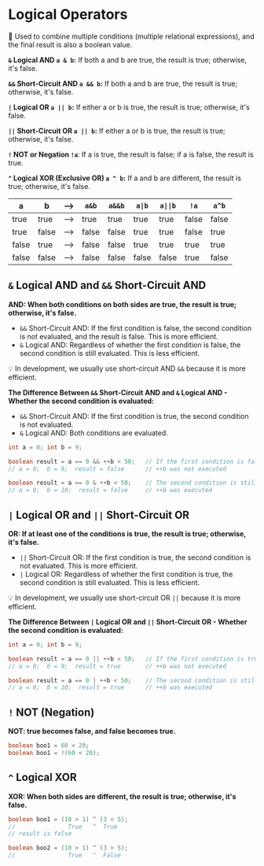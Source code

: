 # Logical Operators

📌 Used to combine multiple conditions (multiple relational expressions), and the final result is also a boolean value.

**`&` Logical AND `a & b`:** If both a and b are true, the result is true; otherwise, it's false.

**`&&` Short-Circuit AND `a && b`:** If both a and b are true, the result is true; otherwise, it's false.

**`|` Logical OR `a || b`:** If either a or b is true, the result is true; otherwise, it's false.

**`||` Short-Circuit OR `a || b`:** If either a or b is true, the result is true; otherwise, it's false.

**`!` NOT or Negation `!a`**: If a is true, the result is false; if a is false, the result is true.

**`^` Logical XOR (Exclusive OR) `a ^ b`:** If a and b are different, the result is true; otherwise, it's false.

| a     | b     | -->  | `a&b` | `a&&b` | `a\|b` | `a\|\|b` | `!a`  | `a^b` |
| ----- | ----- | ---- | ----- | ------ | ------ | -------- | ----- | ----- |
| true  | true  | -->  | true  | true   | true   | true     | false | false |
| true  | false | -->  | false | false  | true   | true     | false | true  |
| false | true  | -->  | false | false  | true   | true     | true  | true  |
| false | false | -->  | false | false  | false  | false    | true  | false |



## `&` Logical AND and `&&` Short-Circuit AND

**AND: When both conditions on both sides are true, the result is true; otherwise, it's false.**

- `&&` Short-Circuit AND: If the first condition is false, the second condition is not evaluated, and the result is false. This is more efficient.
- `&` Logical AND: Regardless of whether the first condition is false, the second condition is still evaluated. This is less efficient.

💡 In development, we usually use short-circuit AND `&&` because it is more efficient.



**The Difference Between `&&` Short-Circuit AND and `&` Logical AND - Whether the second condition is evaluated:**

- `&&` Short-Circuit AND: If the first condition is true, the second condition is not evaluated.
- `&` Logical AND: Both conditions are evaluated.

```java
int a = 0; int b = 9;

boolean result = a == 0 && ++b < 50;   // If the first condition is false, the second condition is not evaluated.
// a = 0;  b = 9;  result = false      // ++b was not executed

boolean result = a == 0 & ++b < 50;    // The second condition is still evaluated.
// a = 0;  b = 10;  result = false     // ++b was executed
```



## `|` Logical OR and `||` Short-Circuit OR

**OR: If at least one of the conditions is true, the result is true; otherwise, it's false.**

- `||` Short-Circuit OR: If the first condition is true, the second condition is not evaluated. This is more efficient.
- `|` Logical OR: Regardless of whether the first condition is true, the second condition is still evaluated. This is less efficient.

💡 In development, we usually use short-circuit OR `||` because it is more efficient.

**The Difference Between `|` Logical OR and `||` Short-Circuit OR - Whether the second condition is evaluated:**

```java
int a = 0; int b = 9;

boolean result = a == 0 || ++b < 50;   // If the first condition is true, the second condition is not evaluated.
// a = 0;  b = 9;  result = true       // ++b was not executed

boolean result = a == 0 | ++b < 50;    // The second condition is still evaluated.
// a = 0;  b = 10;  result = true      // ++b was executed
```



## `!` NOT (Negation)

**NOT: true becomes false, and false becomes true.**

```java
boolean boo1 = 60 < 20;
boolean boo1 = !(60 < 20);
```



## `^` Logical XOR

**XOR: When both sides are different, the result is true; otherwise, it's false.**

```java
boolean boo1 = (10 > 1) ^ (3 < 5);
//               True   ^  True
// result is false 
```

```java
boolean boo2 = (10 > 1) ^ (3 > 5);
//               True   ^  False